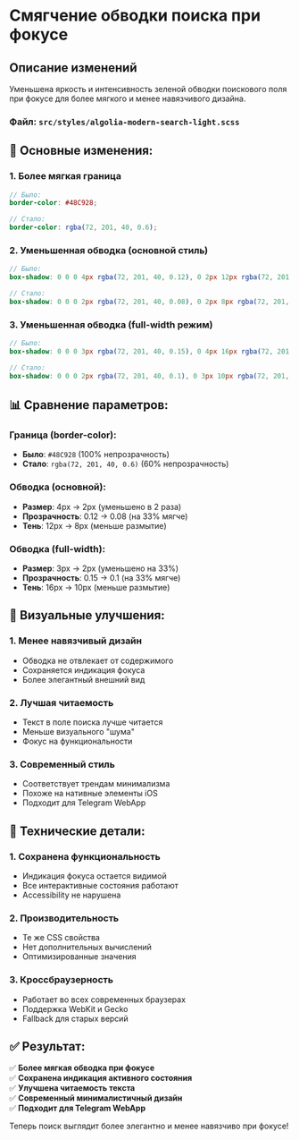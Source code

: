 # Смягчение обводки поиска при фокусе

## Описание изменений

Уменьшена яркость и интенсивность зеленой обводки поискового поля при фокусе для более мягкого и менее навязчивого дизайна.

### Файл: `src/styles/algolia-modern-search-light.scss`

## 🎯 Основные изменения:

### 1. **Более мягкая граница**
```scss
// Было:
border-color: #48C928;

// Стало:
border-color: rgba(72, 201, 40, 0.6);
```

### 2. **Уменьшенная обводка (основной стиль)**
```scss
// Было:
box-shadow: 0 0 0 4px rgba(72, 201, 40, 0.12), 0 2px 12px rgba(72, 201, 40, 0.08);

// Стало:
box-shadow: 0 0 0 2px rgba(72, 201, 40, 0.08), 0 2px 8px rgba(72, 201, 40, 0.04);
```

### 3. **Уменьшенная обводка (full-width режим)**
```scss
// Было:
box-shadow: 0 0 0 3px rgba(72, 201, 40, 0.15), 0 4px 16px rgba(72, 201, 40, 0.1);

// Стало:
box-shadow: 0 0 0 2px rgba(72, 201, 40, 0.1), 0 3px 10px rgba(72, 201, 40, 0.06);
```

## 📊 Сравнение параметров:

### Граница (border-color):
- **Было**: `#48C928` (100% непрозрачность)
- **Стало**: `rgba(72, 201, 40, 0.6)` (60% непрозрачность)

### Обводка (основной):
- **Размер**: 4px → 2px (уменьшено в 2 раза)
- **Прозрачность**: 0.12 → 0.08 (на 33% мягче)
- **Тень**: 12px → 8px (меньше размытие)

### Обводка (full-width):
- **Размер**: 3px → 2px (уменьшено на 33%)
- **Прозрачность**: 0.15 → 0.1 (на 33% мягче)
- **Тень**: 16px → 10px (меньше размытие)

## 🎨 Визуальные улучшения:

### 1. **Менее навязчивый дизайн**
- Обводка не отвлекает от содержимого
- Сохраняется индикация фокуса
- Более элегантный внешний вид

### 2. **Лучшая читаемость**
- Текст в поле поиска лучше читается
- Меньше визуального "шума"
- Фокус на функциональности

### 3. **Современный стиль**
- Соответствует трендам минимализма
- Похоже на нативные элементы iOS
- Подходит для Telegram WebApp

## 🔧 Технические детали:

### 1. **Сохранена функциональность**
- Индикация фокуса остается видимой
- Все интерактивные состояния работают
- Accessibility не нарушена

### 2. **Производительность**
- Те же CSS свойства
- Нет дополнительных вычислений
- Оптимизированные значения

### 3. **Кроссбраузерность**
- Работает во всех современных браузерах
- Поддержка WebKit и Gecko
- Fallback для старых версий

## ✅ Результат:

✅ **Более мягкая обводка при фокусе**  
✅ **Сохранена индикация активного состояния**  
✅ **Улучшена читаемость текста**  
✅ **Современный минималистичный дизайн**  
✅ **Подходит для Telegram WebApp**  

Теперь поиск выглядит более элегантно и менее навязчиво при фокусе!
